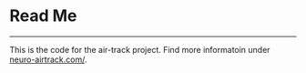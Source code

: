 # Read Me
---------

This is the code for the air-track project. Find more informatoin under [neuro-airtrack.com/](http://www.neuro-airtrack.com/).
